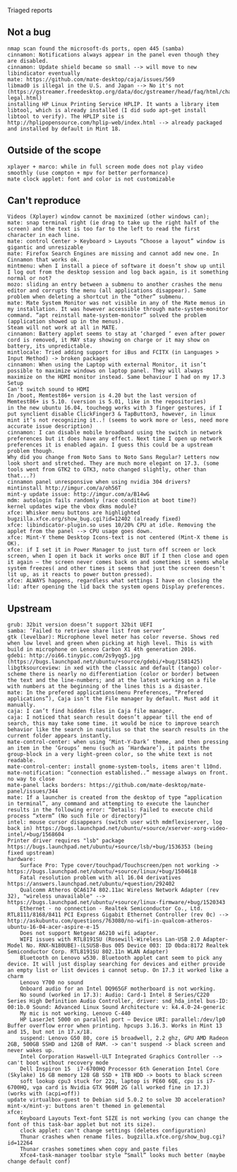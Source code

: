 Triaged reports

Not a bug
---------
	nmap scan found the microsoft-ds ports, open 445 (samba)
	cinnamon: Notifications always appear in the panel even though they are disabled.
	cinnamon: Update shield became so small --> will move to new libindicator eventually
	mate: https://github.com/mate-desktop/caja/issues/569
	libmad0 is illegal in the U.S. and Japan --> No it's not (https://gstreamer.freedesktop.org/data/doc/gstreamer/head/faq/html/chapter-legal.html)
	installing HP Linux Printing Service HPLIP. It wants a library item libtool, which is already installed (I did sudo apt-get install libtool to verify). The HPLIP site is http://hplipopensource.com/hplip-web/index.html --> already packaged and installed by default in Mint 18.

Outside of the scope
--------------------
	xplayer + marco: while in full screen mode does not play video smoothly (use compton + mpv for better performance)
	mate clock applet: font and color is not customizable

Can't reproduce
---------------
	Videos (Xplayer) window cannot be maximized (other windows can);
	mate: snap terminal right (ie drag to take up the right half of the screen) and the text is too far to the left to read the first character in each line.
	mate: control Center > Keyboard > Layouts “Choose a layout” window is gigantic and unresizable
	mate: Firefox Search Engines are missing and cannot add new one. In Cinnamon that works ok.
	mintmenu: when I install a piece of software it doesn’t show up until I log out from the desktop session and log back again, is it something normal or not?
	mozo: sliding an entry between a submenu to another crashes the menu editor and corrupts the menu (all applications disappear). Same problem when deleting a shortcut in the “other” submenu.
	mate: Mate System Monitor was not visible in any of the Mate menus in my installation. It was however accessible through mate-system-monitor command. “apt reinstall mate-system-monitor” solved the problem (application showed up in the menus).
	Steam will not work at all in MATE.
	cinnamon: Battery applet seems to stay at ‘charged ‘ even after power cord is removed, it MAY stay showing on charge or it may show on battery, its unpredictable.
	mintlocale: Tried adding support for iBus and FCITX (in Languages > Input Method) -> broken packages
	cinnamon: When using the Laptop with external Monitor, it isn’t possible to maximize windows on laptop panel. They will always maximize on the HDMI monitor instead. Same behaviour I had on my 17.3 Setup
	Can't switch sound to HDMI
	In /boot, Memtest86+ version is 4.20 but the last version of Memtest86+ is 5.10. (version is 5.01, like in the repositories)
	in the new ubuntu 16.04, touchegg works with 3 finger gestures, if I put synclient disable ClickFinger3 & TapButton3, however, in linux mint it’s not recognizing it..! (seems to work more or less, need more accurate issue description)
	cinnamon: I can disable mobile broadband using the switch in network preferences but it does have any effect. Next time I open up network preferences it is enabled again. I guess this could be a upstream problem though.
	Why did you change from Noto Sans to Noto Sans Regular? Letters now look short and stretched. They are much more elegant on 17.3. (some tools went from GTK2 to GTK3, noto changed slightly, other than that...?)
	cinnamon panel unresponsive when using nvidia 304 drivers?
	mintinstall http://imgur.com/a/oh56T
	mint-y update issue: http://imgur.com/a/B14wG
	mdm: autologin fails randomly (race condition at boot time?)
	kernel updates wipe the vbox dkms module?
	xfce: Whisker menu buttons are highlighted bugzilla.xfce.org/show_bug.cgi?id=12402 (already fixed)
	xfce: libindicator-plugin.so uses 10/20% CPU at idle. Removing the applet from the panel --> CPU usage goes down.
	xfce: Mint-Y theme Desktop Icons-text is not centered (Mint-X theme is OK).
	xfce: if I set it in Power Manager to just turn off screen or lock screen, when I open it back it works once BUT if I then close and open it again – the screen never comes back on and sometimes it seems whole system freezes( and other times it seems that just the screen doesn’t lit up, as it reacts to power button pressed).
	xfce: ALWAYS happens, regardless what settings I have on closing the lid: after opening the lid back the system opens Display preferences.

Upstream
--------
	grub: 32bit version doesn’t support 32bit UEFI
	samba: ‘Failed to retrieve share list from server’
	gtk (levelbar): Microphone level meter has color reverse. Shows red when low level and green when picking at high level. This is with build in microphone on Lenovo Carbon X1 4th generation 2016.
	gdebi: http://oi66.tinypic.com/2s9yqg5.jpg (https://bugs.launchpad.net/ubuntu/+source/gdebi/+bug/1581425)
	libgtksourceview: in xed with the classic and default (tango) color-scheme there is nearly no differentiation (color or border) between the text and the line-numbers; and at the latest working on a file with numbers at the beginning of the lines this is a disaster.
	mate: In the prefered applications(menu Preferences, “Prefered applications”), Caja isn’t the File manager by default. Must add it manually.
	caja: I can’t find hidden files in Caja file manager.
	caja: I noticed that search result doesn’t appear till the end of search, this may take some time. it would be nice to improve search behavior like the search in nautilus so that the search results in the current folder appears instantly.
	mate-control-center: when using ‘Mint-Y-Dark’ theme, and then pressing an item in the ‘Groups’ menu (such as ‘Hardware’), it paints the group-block in a very light-green color, so the white text is not readable.
	mate-control-center: install gnome-system-tools, items aren't l10nd.
	mate-notification: “connection established..” message always on front. no way to close
	mate-panel lacks borders: https://github.com/mate-desktop/mate-panel/issues/344
	mate: If a launcher is created from the desktop of type “application in terminal”, any command and attempting to execute the launcher results in the following error: “Details: Failed to execute child process “xterm” (No such file or directory)”
	intel: mouse cursor disappears (switch user with mdmflexiserver, log back in) https://bugs.launchpad.net/ubuntu/+source/xserver-xorg-video-intel/+bug/1568604
	Printer driver requires "lsb" package https://bugs.launchpad.net/ubuntu/+source/lsb/+bug/1536353 (being fixed upstream)
	hardware:
		Surface Pro: Type cover/touchpad/Touchscreen/pen not working -> https://bugs.launchpad.net/ubuntu/+source/linux/+bug/1504618
		Fatal resolution problem with all 16.04 derivatives https://answers.launchpad.net/ubuntu/+question/292402
		Qualcomm Atheros QCA6174 802.11ac Wireless Network Adapter (rev 32), "wireless unavailable" --> https://bugs.launchpad.net/ubuntu/+source/linux-firmware/+bug/1520343
		Ethernet - no connection - Realtek Semiconductor Co., Ltd. RTL8111/8168/8411 PCI Express Gigabit Ethernet Controller (rev 0c) --> http://askubuntu.com/questions/763080/no-wifi-in-qualcom-atheros-ubuntu-16-04-acer-aspire-e-15
		Does not support Netgear A6210 wifi adapter.
		WIFI issues with RTL8191SU (Rosewill-Wireless Lan-USB 2.0 Adapter-Model No. RNX-N180UBE)-(LSUSB-Bus 005 Device 003: ID 0bda:8172 Realtek Semiconductor Corp. RTL8191SU 802.11n WLAN Adapter)
		Bluetooth on Lenovo w530. Bluetooth applet cant seem to pick any device. It will just display searching for devices and either provide an empty list or list devices i cannot setup. On 17.3 it worked like a charm
		Lenovo Y700 no sound
		Onboard audio for an Intel DQ965GF motherboard is not working.
		No sound (worked in 17.3): Audio: Card-1 Intel 8 Series/C220 Series High Definition Audio Controller, driver: snd_hda_intel bus-ID: 00:1b.0 Sound: Advanced Linux Sound Architecture v: k4.4.0-24-generic
		My mic is not working. Lenovo C-440
		HP LaserJet 5000 on parallel port – Device URI: parallel:/dev/lp0 Buffer overflow error when printing. hpcups 3.16.3. Works in Mint 13 and 15, but not in 17.x/18.
		suspend: Lenovo G50 80, core i5 broadwell, 2.2 ghz, GPU AMD Radeon 2GB, 500GB SSHD and 12GB of RAM. -> can't suspend -> black screen and never wakes up.
		Intel Corporation Haswell-ULT Integrated Graphics Controller --> can't boot without recovery mode
		Dell Inspiron 15  i7-6700HQ Processor 6th Generation Intel Core (Skylake) 16 GB memory 128 GB SSD + 1TB HDD -> boots to black screen
		soft lookup cpu3 stuck for 22s, laptop is PE60 6QE, cpu is i7-6700HQ, vga card is Nvidia GTX 960M 2G (all worked fine in 17.3) (works with (acpi=off))
	update virtualbox-guest to Debian sid 5.0.2 to solve 3D acceleration?
	mint-x/mint-y: buttons aren't themed in gelemental
	xfce:
		Keyboard Layouts Text-font SIZE is not working (you can change the font of this task-bar applet but not its size).
		clock applet: can't change settings (deletes configuration)
		Thunar crashes when rename files. bugzilla.xfce.org/show_bug.cgi?id=12264
		Thunar crashes sometimes when copy and paste files
		Xfce4-task-manager toolbar style “Small” looks much better (maybe change default conf)